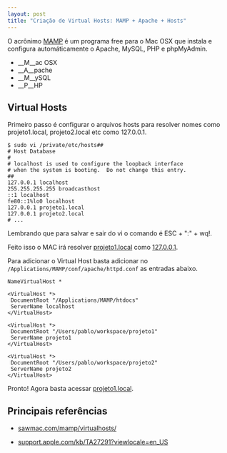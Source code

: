 ```yaml
---
layout: post
title: "Criação de Virtual Hosts: MAMP + Apache + Hosts"
---
```


O acrônimo [MAMP](http://www.mamp.info) é um programa free para o Mac OSX que instala e configura automáticamente o Apache, MySQL, PHP e phpMyAdmin.

* __M__ac OSX
* __A__pache
* __M__ySQL
* __P__HP

## Virtual Hosts

Primeiro passo é configurar o arquivos hosts para resolver nomes como projeto1.local, projeto2.local etc como 127.0.0.1.

    $ sudo vi /private/etc/hosts##
    # Host Database
    #
    # localhost is used to configure the loopback interface
    # when the system is booting.  Do not change this entry.
    ##
    127.0.0.1 localhost
    255.255.255.255 broadcasthost
    ::1 localhost
    fe80::1%lo0 localhost
    127.0.0.1 projeto1.local
    127.0.0.1 projeto2.local
    # ...

Lembrando que para salvar e sair do vi o comando é ESC + ":" + wq!.

Feito isso o MAC irá resolver [projeto1.local](http://projeto1.local) como [127.0.0.1](http://127.0.0.1).

Para adicionar o Virtual Host basta adicionar no ```/Applications/MAMP/conf/apache/httpd.conf``` as entradas abaixo.

    NameVirtualHost *

    <VirtualHost *>
     DocumentRoot "/Applications/MAMP/htdocs"
     ServerName localhost
    </VirtualHost>

    <VirtualHost *>
     DocumentRoot "/Users/pablo/workspace/projeto1"
     ServerName projeto1
    </VirtualHost>

    <VirtualHost *>
     DocumentRoot "/Users/pablo/workspace/projeto2"
     ServerName projeto2
    </VirtualHost>

Pronto! Agora basta acessar [projeto1.local](http://projeto1.local).

## Principais referências

* [sawmac.com/mamp/virtualhosts/](http://www.sawmac.com/mamp/virtualhosts/index.php)

* [support.apple.com/kb/TA27291?viewlocale=en_US](http://support.apple.com/kb/TA27291?viewlocale=en_US)

